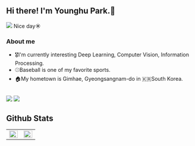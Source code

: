
## Hi there!  I'm Younghu Park.👋
<img src="https://img.shields.io/badge/Gmail-d14836?style=flat-square&logo=Gmail&logoColor=white&link=mailto:yh.park8742@gmail.com">
Nice day☀️

### About me
- 🎖I'm currently interesting Deep Learning, Computer Vision, Information Processing.
- ⚾️Baseball is one of my favorite sports.
- 🏠My hometown is Gimhae, Gyeongsangnam-do in 🇰🇷South Korea.



<br/>

<div>
<img src="https://img.shields.io/badge/Python-3776AB?style=flat-square&logo=Python&logoColor=white">
<img src="https://img.shields.io/badge/C++-00599C?style=flat-square&logo=cplusplus&logoColor=white">
  
  
<br/>

## Github Stats
<table><tr><td valign="top" width="50%">

<img src="https://github-readme-stats.vercel.app/api?username=park-ing&hide=prs,contribs&hide_border=true" align="left" style="width: 100%" />

</td><td valign="top" width="50%">

<img src="https://github-readme-stats.vercel.app/api/top-langs/?username=park-ing&layout=compact&hide_border=true" align="left" style="width: 100%" />

</td></tr></table>  

<br/>  
  
<!--
**park-ing/park-ing** is a ✨ _special_ ✨ repository because its `README.md` (this file) appears on your GitHub profile.

Here are some ideas to get you started:

- 🔭 I’m currently working on 
- 🌱 I’m currently learning ...
- 👯 I’m looking to collaborate on ...
- 🤔 I’m looking for help with ...
- 💬 Ask me about 
- 📫 How to reach me: ...
- 😄 Pronouns: ...
- ⚡ Fun fact: ...
-->
  
